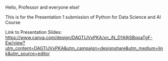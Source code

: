 Hello, Professor and everyone else!

This is for the Presentation 1 submission of Python for Data Science and AI Course

Link to Presentation Slides: https://www.canva.com/design/DAGTIJVxPKA/xn_iN_D1A9jSBqoaTgF-Ew/view?utm_content=DAGTIJVxPKA&utm_campaign=designshare&utm_medium=link&utm_source=editor

